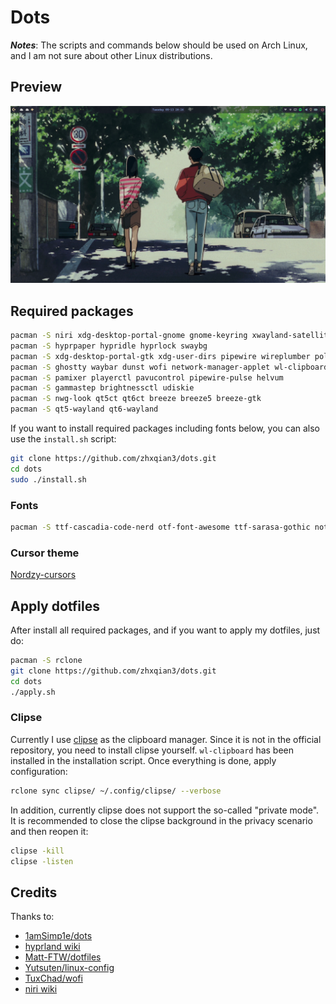 # Dots
***Notes***: The scripts and commands below should be used on Arch Linux, and I am not sure about other Linux distributions.

## Preview
![preview](screenshot.png)

## Required packages
```sh
pacman -S niri xdg-desktop-portal-gnome gnome-keyring xwayland-satellite
pacman -S hyprpaper hypridle hyprlock swaybg
pacman -S xdg-desktop-portal-gtk xdg-user-dirs pipewire wireplumber polkit-kde-agent
pacman -S ghostty waybar dunst wofi network-manager-applet wl-clipboard
pacman -S pamixer playerctl pavucontrol pipewire-pulse helvum
pacman -S gammastep brightnessctl udiskie
pacman -S nwg-look qt5ct qt6ct breeze breeze5 breeze-gtk
pacman -S qt5-wayland qt6-wayland
```
If you want to install required packages including fonts below, you can also use the `install.sh` script: 
```sh
git clone https://github.com/zhxqian3/dots.git
cd dots
sudo ./install.sh
```

### Fonts
```sh
pacman -S ttf-cascadia-code-nerd otf-font-awesome ttf-sarasa-gothic noto-fonts-emoji tela-circle-icon-theme-nord
```

### Cursor theme
[Nordzy-cursors](https://github.com/guillaumeboehm/Nordzy-cursors)

## Apply dotfiles
After install all required packages, and if you want to apply my dotfiles, just do:
```sh
pacman -S rclone
git clone https://github.com/zhxqian3/dots.git
cd dots
./apply.sh
```

### Clipse
Currently I use [clipse](https://github.com/savedra1/clipse) as the clipboard manager. Since it is not in the official repository, you need to install clipse yourself. `wl-clipboard` has been installed in the installation script. Once everything is done, apply configuration:
```sh
rclone sync clipse/ ~/.config/clipse/ --verbose
```
In addition, currently clipse does not support the so-called "private mode". It is recommended to close the clipse background in the privacy scenario and then reopen it:
```sh
clipse -kill
clipse -listen
```

## Credits
Thanks to:
- [1amSimp1e/dots](https://github.com/1amSimp1e/dots)
- [hyprland wiki](https://wiki.hyprland.org/)
- [Matt-FTW/dotfiles](https://github.com/Matt-FTW/dotfiles)
- [Yutsuten/linux-config](https://github.com/Yutsuten/linux-config)
- [TuxChad/wofi](https://github.com/TuxChad/wofi)
- [niri wiki](https://github.com/YaLTeR/niri/wiki)

